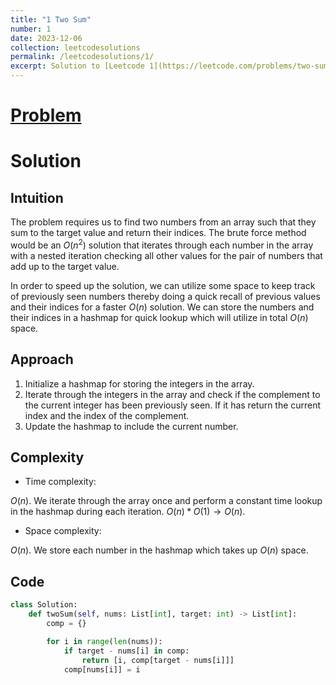 ```yaml
---
title: "1 Two Sum"
number: 1
date: 2023-12-06
collection: leetcodesolutions
permalink: /leetcodesolutions/1/
excerpt: Solution to [Leetcode 1](https://leetcode.com/problems/two-sum/description/)
---
```

# [Problem](https://leetcode.com/problems/two-sum/description/)

# Solution

## Intuition
<!-- Describe your first thoughts on how to solve this problem. -->
The problem requires us to find two numbers from an array such that they sum to the target value and return their indices. The brute force method would be an $O(n^2)$ solution that iterates through each number in the array with a nested iteration checking all other values for the pair of numbers that add up to the target value.

In order to speed up the solution, we can utilize some space to keep track of previously seen numbers thereby doing a quick recall of previous values and their indices for a faster $O(n)$ solution. We can store the numbers and their indices in a hashmap for quick lookup which will utilize in total $O(n)$ space.

## Approach
<!-- Describe your approach to solving the problem. -->
1. Initialize a hashmap for storing the integers in the array.
2. Iterate through the integers in the array and check if the complement to the current integer has been previously seen. If it has return the current index and the index of the complement.
3. Update the hashmap to include the current number.
 
## Complexity
- Time complexity:
<!-- Add your time complexity here, e.g. $$O(n)$$ -->
$O(n)$. We iterate through the array once and perform a constant time lookup in the hashmap during each iteration. $O(n) * O(1) \rightarrow O(n)$.
- Space complexity:
<!-- Add your space complexity here, e.g. $$O(n)$$ -->
$O(n)$. We store each number in the hashmap which takes up $O(n)$ space.

## Code
```python
class Solution:
    def twoSum(self, nums: List[int], target: int) -> List[int]:
        comp = {}

        for i in range(len(nums)):
            if target - nums[i] in comp:
                return [i, comp[target - nums[i]]]
            comp[nums[i]] = i
```